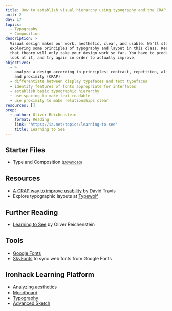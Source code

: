 ```yaml
---
title: How to establish visual hierarchy using typography and the CRAP principles
unit: 2
day: 17
topics:
  - Typography
  - Composition
description: >
  Visual design makes our work, aesthetic, clear, and usable. We'll start
  exploring some principles of typography and layout in this class. Keep in mind
  that theory will only take your design work so far. You have to produce work,
  look at it, and try again in order to actually improve.
objectives:
  - >
    analyze a design according to principles: contrast, repetition, alignment,
    and proximity (CRAP)
  - differentiate between display typefaces and text typefaces
  - identify features of fonts appropriate for interfaces
  - establish basic typographic hierarchy
  - use spacing to make text readable
  - use proximity to make relationships clear
resources: []
prep:
  - author: Oliver Reichenstein
    format: Reading
    link: 'https://ia.net/topics/learning-to-see'
    title: Learning to See
---
```


<!-- <img class="illo aside" src="/assets/images/crap.png" alt="Illustration of CRAP design principles: contrast, repetition, alignment, and proximity" /> -->


Starter Files
-------------

- Type and Composition <small>(<a download href="{{ site.baseurl }}/files/Type and Composition.sketch">Download</a>)</small>


Resources
---------

- [A CRAP way to improve usability](https://www.userfocus.co.uk/articles/A_CRAP_way_to_improve_usability.html) by David Travis
- Explore typographic layouts at [Typewolf](https://www.typewolf.com)


Further Reading
---------------

- [Learning to See](https://ia.net/topics/learning-to-see) by Oliver Reichenstein


Tools
-----

- [Google Fonts](https://fonts.google.com)
- [SkyFonts](https://skyfonts.com) to sync web fonts from Google Fonts


Ironhack Learning Platform
---------------------------

- [Analyzing aesthetics](http://learn.ironhack.com/#/learning_unit/7069)
- [Moodboard](http://learn.ironhack.com/#/learning_unit/7086)
- [Typography](http://learn.ironhack.com/#/learning_unit/7090)
- [Advanced Sketch](http://learn.ironhack.com/#/learning_unit/7076)

